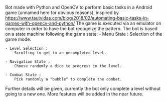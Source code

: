 Bot made with Python and OpenCV to perform basic tasks in a Android game (unnamed here for obvious reasons), 
inspired by https://www.tautvidas.com/blog/2018/02/automating-basic-tasks-in-games-with-opencv-and-python/
The game is executed via an emulator on computer in order to have the bot recognize the pattern.
The bot is based on a state machine following the game state:
	- Menu State :
		Selection of the game mode.
			
	- Level Selection :
		Scrolling to get to an uncompleted level.
		
	- Navigation State : 
		Choose randomly a dice to progress in the level.

	- Combat State : 
		Pick randomly a "bubble" to complete the combat.
		
Further details will be given, currently the bot only complete a level without going to a new one.
More features will be added in the near future.
